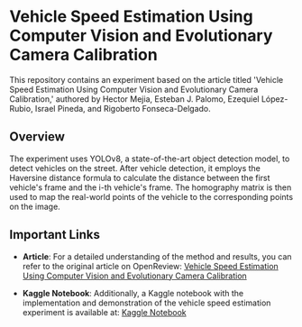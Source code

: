 # Vehicle Speed Estimation Using Computer Vision and Evolutionary Camera Calibration

This repository contains an experiment based on the article titled 'Vehicle Speed Estimation Using Computer Vision and Evolutionary Camera Calibration,' authored by Hector Mejia, Esteban J. Palomo, Ezequiel López-Rubio, Israel Pineda, and Rigoberto Fonseca-Delgado.

## Overview

The experiment uses YOLOv8, a state-of-the-art object detection model, to detect vehicles on the street. After vehicle detection, it employs the Haversine distance formula to calculate the distance between the first vehicle's frame and the i-th vehicle's frame. The homography matrix is then used to map the real-world points of the vehicle to the corresponding points on the image.

## Important Links

- **Article**: For a detailed understanding of the method and results, you can refer to the original article on OpenReview: [Vehicle Speed Estimation Using Computer Vision and Evolutionary Camera Calibration](https://openreview.net/forum?id=Pl7uHR-Oe6l)

- **Kaggle Notebook**: Additionally, a Kaggle notebook with the implementation and demonstration of the vehicle speed estimation experiment is available at: [Kaggle Notebook](https://www.kaggle.com/code/markbarreto/vehicle-speed-haversine-distance)